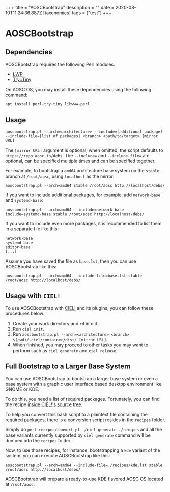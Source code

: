 +++
title = "AOSCBootstrap"
description = ""
date = 2020-08-10T11:24:36.887Z
[taxonomies]
tags = ["test"]
+++

# AOSCBootstrap

## Dependencies

AOSCBootstrap requires the following Perl modules:

- [LWP](https://metacpan.org/pod/LWP)
- [Try::Tiny](https://metacpan.org/pod/Try::Tiny)

On AOSC OS, you may install these dependencies using the following command:

```bash
apt install perl-try-tiny libwww-perl
```

## Usage

```
aoscbootstrap.pl --arch=<architecture> --include=[additional package] --include-file=[list of packages] <branch> <path/to/target> [mirror URL]
```

The `[mirror URL]` argument is optional, when omitted, the script defaults to `https://repo.aosc.io/debs`.
The `--include=` and `--include-file=` are optional, can be specified multiple times and can be specified together.

For example, to bootstrap a `amd64` architecture base system on the `stable` branch at `/root/aosc`, using `localhost` as the mirror:

```
aoscbootstrap.pl --arch=amd64 stable /root/aosc http://localhost/debs/
```

If you want to include additional packages, for example, add `network-base` and `systemd-base`:

```
aoscbootstrap.pl --arch=amd64 --include=network-base --include=systemd-base stable /root/aosc http://localhost/debs/
```

If you want to include even more packages, it is recommended to list them in a separate file like this:

```
network-base
systemd-base
editor-base
[...]
```

Assume you have saved the file as `base.lst`, then you can use AOSCBootstrap like this:

```
aoscbootstrap.pl --arch=amd64 --include-file=base.lst stable /root/aosc http://localhost/debs/
```

## Usage with `CIEL!`

To use AOSCBootstrap with [CIEL!](https://github.com/AOSC-Dev/ciel) and its plugins, you can follow these procedures below:

1. Create your work directory and `cd` into it.
1. Run `ciel init`.
1. Run `aoscbootstrap.pl --arch=<architecture> <branch> $(pwd)/.ciel/container/dist/ [mirror URL]`.
1. When finished, you may proceed to other tasks you may want to perform such as `ciel generate` and `ciel release`.

## Full Bootstrap to a Larger Base System

You can use AOSCBootstrap to bootstrap a larger base system or even a base system with a graphic user interface based desktop environment like GNOME or KDE.

To do this, you need a list of required packages. Fortunately, you can find the recipe [inside CIEL!'s source tree](https://github.com/AOSC-Dev/ciel/raw/master/plugin/ciel-generate).

To help you convert this bash script to a plaintext file containing the required packages, there is a conversion script resides in the `recipes` folder.

Simply do `perl recipes/convert.pl ./ciel-generate ./recipes` and all the base variants currently supported by `ciel generate` command will be dumped into the `recipes` folder.

Now, to use those recipes, for instance, bootstrapping a `kde` variant of the system, you can execute AOSCBootstrap like this:

```
aoscbootstrap.pl --arch=amd64 --include-file=./recipes/kde.lst stable /root/aosc http://localhost/debs/
```

AOSCBootstrap will prepare a ready-to-use KDE flavored AOSC OS located at `/root/aosc`.
